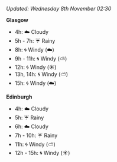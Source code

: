 *Updated: Wednesday 8th November 02:30*

**Glasgow**

* 4h: :cloud: Cloudy
* 5h - 7h: :umbrella: Rainy
* 8h: :cyclone: Windy (:cloud:)
* 9h - 11h: :cyclone: Windy (:partly_sunny:)
* 12h: :cyclone: Windy (:sunny:)
* 13h, 14h: :cyclone: Windy (:partly_sunny:)
* 15h: :cyclone: Windy (:cloud:)

**Edinburgh**

* 4h: :cloud: Cloudy
* 5h: :umbrella: Rainy
* 6h: :cloud: Cloudy
* 7h - 10h: :umbrella: Rainy
* 11h: :cyclone: Windy (:partly_sunny:)
* 12h - 15h: :cyclone: Windy (:sunny:)
